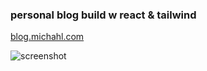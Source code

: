 ### personal blog build w react & tailwind

[blog.michahl.com](https://blog.michahl.com)

![screenshot](https://blog.michahl.com/assets/image.png)
